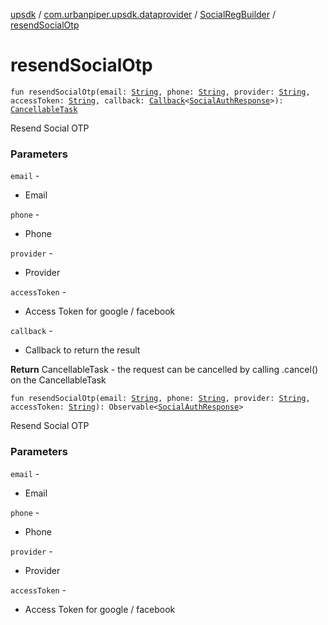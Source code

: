 [upsdk](../../index.md) / [com.urbanpiper.upsdk.dataprovider](../index.md) / [SocialRegBuilder](index.md) / [resendSocialOtp](./resend-social-otp.md)

# resendSocialOtp

`fun resendSocialOtp(email: `[`String`](https://kotlinlang.org/api/latest/jvm/stdlib/kotlin/-string/index.html)`, phone: `[`String`](https://kotlinlang.org/api/latest/jvm/stdlib/kotlin/-string/index.html)`, provider: `[`String`](https://kotlinlang.org/api/latest/jvm/stdlib/kotlin/-string/index.html)`, accessToken: `[`String`](https://kotlinlang.org/api/latest/jvm/stdlib/kotlin/-string/index.html)`, callback: `[`Callback`](../-callback/index.md)`<`[`SocialAuthResponse`](../../com.urbanpiper.upsdk.model.networkresponse/-social-auth-response/index.md)`>): `[`CancellableTask`](../-cancellable-task/index.md)

Resend Social OTP

### Parameters

`email` -
* Email

`phone` -
* Phone

`provider` -
* Provider

`accessToken` -
* Access Token for google / facebook

`callback` -
* Callback to return the result

**Return**
CancellableTask - the request can be cancelled by calling .cancel() on the CancellableTask

`fun resendSocialOtp(email: `[`String`](https://kotlinlang.org/api/latest/jvm/stdlib/kotlin/-string/index.html)`, phone: `[`String`](https://kotlinlang.org/api/latest/jvm/stdlib/kotlin/-string/index.html)`, provider: `[`String`](https://kotlinlang.org/api/latest/jvm/stdlib/kotlin/-string/index.html)`, accessToken: `[`String`](https://kotlinlang.org/api/latest/jvm/stdlib/kotlin/-string/index.html)`): Observable<`[`SocialAuthResponse`](../../com.urbanpiper.upsdk.model.networkresponse/-social-auth-response/index.md)`>`

Resend Social OTP

### Parameters

`email` -
* Email

`phone` -
* Phone

`provider` -
* Provider

`accessToken` -
* Access Token for google / facebook
